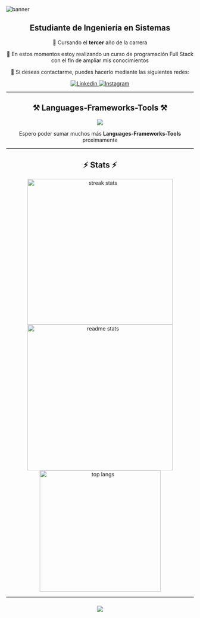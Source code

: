 ![banner](https://github.com/Edgardo-Del-Real/EdgardoDelReal/assets/135071931/1420ec21-e7d8-4e98-bce6-f53cbcd8fd3f)
<div align="center">
  <h2>Estudiante de Ingeniería en Sistemas</h2>
  <p>
   🚀 Cursando el <b>tercer</b> año de la carrera
  </p>
</div>

<div align="center">
  <p>🌱 En estos momentos estoy realizando un curso de programación Full Stack con el fin de ampliar mis conocimientos</p>
  <p>📝 Si deseas contactarme, puedes hacerlo mediante las siguientes redes:</p>
</div>

<div align="center">
  <a href="https://www.linkedin.com/in/edgardo-del-real-27b24a27a/">
   <img alt="Linkedin" title="Connect on Linkedin" src="https://img.shields.io/badge/LinkedIn-0077B5?style=for-the-badge&logo=linkedin&logoColor=white"/>
  </a>
  <a href="https://www.instagram.com/edgardelreal1/">
    <img alt="Instagram" title "Follow on Instagram" src="https://img.shields.io/badge/-Instagram-E4405F?style=for-the-badge&logo=instagram&logoColor=white"/>
  </a>
</div>

<hr/>

<h2 align="center">⚒️ Languages-Frameworks-Tools ⚒️</h2>

<div align="center">
  <img src="https://skillicons.dev/icons?i=html,css,cs,bootstrap,github,git,wordpress" /><br>
  <p>Espero poder sumar muchos más <b>Languages-Frameworks-Tools</b> proximamente </p>
</div>

<hr/>

<h2 align="center">⚡ Stats ⚡</h2>

<div align="center">
  <img width=390 src="https://streak-stats.demolab.com/?user=edgardo-del-real&count_private=true&theme=react&border_radius=10" alt="streak stats"/>
  <img width=390 src="https://github-readme-stats.vercel.app/api?username=edgardo-del-real&count_private=true&show_icons=true&theme=react&rank_icon=github&border_radius=10" alt="readme stats" />
  <br/>
  <img width=325 align="center" src="https://github-readme-stats.vercel.app/api/top-langs/?username=edgardo-del-real&hide=HTML&langs_count=8&layout=compact&theme=react&border_radius=10&size_weight=0.5&count_weight=0.5&exclude_repo=github-readme-stats" alt="top langs" />
</div>

<hr/>

<h3 align="center">
  <img src="https://readme-typing-svg.herokuapp.com/?font=Righteous&size=25&center=true&vCenter=true&width=500&height=70&duration=4000&lines=Thanks+for+visiting!+✌️;+Shoot+me+a+message+on+Linkedin!;I'm+always+down+to+collab+:)">
</h3>
